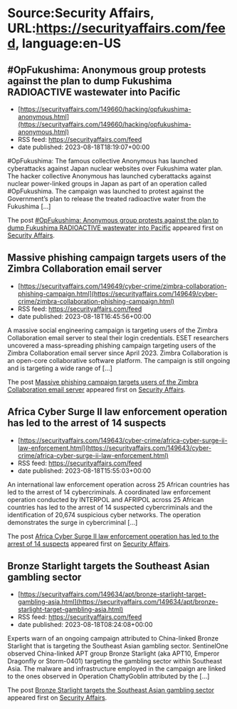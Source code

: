 # Source:Security Affairs, URL:https://securityaffairs.com/feed, language:en-US

## #OpFukushima: Anonymous group protests against the plan to dump Fukushima RADIOACTIVE wastewater into Pacific
 - [https://securityaffairs.com/149660/hacking/opfukushima-anonymous.html](https://securityaffairs.com/149660/hacking/opfukushima-anonymous.html)
 - RSS feed: https://securityaffairs.com/feed
 - date published: 2023-08-18T18:19:07+00:00

<p>#OpFukushima: The famous collective Anonymous has launched cyberattacks against Japan nuclear websites over Fukushima water plan. The hacker collective Anonymous has launched cyberattacks against nuclear power-linked groups in Japan as part of an operation called #OpFukushima. The campaign was launched to protest against the Government&#8217;s plan to release the treated radioactive water from the Fukushima [&#8230;]</p>
<p>The post <a href="https://securityaffairs.com/149660/hacking/opfukushima-anonymous.html" rel="nofollow">#OpFukushima: Anonymous group protests against the plan to dump Fukushima RADIOACTIVE wastewater into Pacific</a> appeared first on <a href="https://securityaffairs.com" rel="nofollow">Security Affairs</a>.</p>

## Massive phishing campaign targets users of the Zimbra Collaboration email server
 - [https://securityaffairs.com/149649/cyber-crime/zimbra-collaboration-phishing-campaign.html](https://securityaffairs.com/149649/cyber-crime/zimbra-collaboration-phishing-campaign.html)
 - RSS feed: https://securityaffairs.com/feed
 - date published: 2023-08-18T16:45:56+00:00

<p>A massive social engineering campaign is targeting users of the Zimbra Collaboration email server to steal their login credentials. ESET researchers uncovered a mass-spreading phishing campaign targeting users of the Zimbra Collaboration email server since April 2023. Zimbra Collaboration is an open-core collaborative software platform. The campaign is still ongoing and is targeting a wide range of [&#8230;]</p>
<p>The post <a href="https://securityaffairs.com/149649/cyber-crime/zimbra-collaboration-phishing-campaign.html" rel="nofollow">Massive phishing campaign targets users of the Zimbra Collaboration email server</a> appeared first on <a href="https://securityaffairs.com" rel="nofollow">Security Affairs</a>.</p>

## Africa Cyber Surge II law enforcement operation has led to the arrest of 14 suspects
 - [https://securityaffairs.com/149643/cyber-crime/africa-cyber-surge-ii-law-enforcement.html](https://securityaffairs.com/149643/cyber-crime/africa-cyber-surge-ii-law-enforcement.html)
 - RSS feed: https://securityaffairs.com/feed
 - date published: 2023-08-18T15:55:03+00:00

<p>An international law enforcement operation across 25 African countries has led to the arrest of 14 cybercriminals. A coordinated law enforcement operation conducted by INTERPOL and AFRIPOL across 25 African countries has led to the arrest of 14 suspected cybercriminals and the identification of 20,674 suspicious cyber networks. The operation demonstrates the surge in cybercriminal [&#8230;]</p>
<p>The post <a href="https://securityaffairs.com/149643/cyber-crime/africa-cyber-surge-ii-law-enforcement.html" rel="nofollow">Africa Cyber Surge II law enforcement operation has led to the arrest of 14 suspects</a> appeared first on <a href="https://securityaffairs.com" rel="nofollow">Security Affairs</a>.</p>

## Bronze Starlight targets the Southeast Asian gambling sector
 - [https://securityaffairs.com/149634/apt/bronze-starlight-target-gambling-asia.html](https://securityaffairs.com/149634/apt/bronze-starlight-target-gambling-asia.html)
 - RSS feed: https://securityaffairs.com/feed
 - date published: 2023-08-18T08:24:08+00:00

<p>Experts warn of an ongoing campaign attributed to China-linked Bronze Starlight that is targeting the Southeast Asian gambling sector. SentinelOne observed China-linked APT group Bronze Starlight (aka APT10, Emperor Dragonfly or Storm-0401) targeting the gambling sector within Southeast Asia. The malware and infrastructure employed in the campaign are linked to the ones observed in Operation ChattyGoblin attributed by the [&#8230;]</p>
<p>The post <a href="https://securityaffairs.com/149634/apt/bronze-starlight-target-gambling-asia.html" rel="nofollow">Bronze Starlight targets the Southeast Asian gambling sector</a> appeared first on <a href="https://securityaffairs.com" rel="nofollow">Security Affairs</a>.</p>

